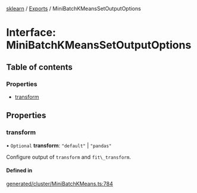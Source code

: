 [sklearn](../readme.md) / [Exports](../modules.md) / MiniBatchKMeansSetOutputOptions

# Interface: MiniBatchKMeansSetOutputOptions

## Table of contents

### Properties

- [transform](MiniBatchKMeansSetOutputOptions.md#transform)

## Properties

### transform

• `Optional` **transform**: ``"default"`` \| ``"pandas"``

Configure output of `transform` and `fit\_transform`.

#### Defined in

[generated/cluster/MiniBatchKMeans.ts:784](https://github.com/transitive-bullshit/scikit-learn-ts/blob/367336a/packages/sklearn/src/generated/cluster/MiniBatchKMeans.ts#L784)
